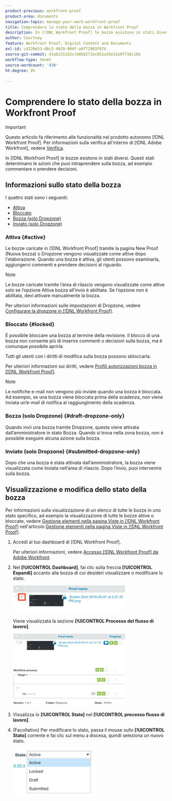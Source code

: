 ```yaml
---
product-previous: workfront-proof
product-area: documents
navigation-topic: manage-your-work-workfront-proof
title: Comprendere lo stato della bozza in Workfront Proof
description: In [!DNL Workfront Proof] le bozze esistono in stati diversi. Questi stati determinano le azioni che puoi intraprendere sulla bozza, ad esempio commentare o prendere decisioni.
author: Courtney
feature: Workfront Proof, Digital Content and Documents
exl-id: cd120e53-d6c2-4929-904f-a9f72903f074
source-git-commit: 41ab1312d2ccb8b8271bc851a35e31e9ff18c16b
workflow-type: tm+mt
source-wordcount: '430'
ht-degree: 0%

---
```


# Comprendere lo stato della bozza in Workfront Proof

>[!IMPORTANT]
>
>Questo articolo fa riferimento alle funzionalità nel prodotto autonomo [!DNL Workfront Proof]. Per informazioni sulla verifica all&#39;interno di [!DNL Adobe Workfront], vedere [Verifica](../../../review-and-approve-work/proofing/proofing.md).

In [!DNL Workfront Proof] le bozze esistono in stati diversi. Questi stati determinano le azioni che puoi intraprendere sulla bozza, ad esempio commentare o prendere decisioni.

## Informazioni sullo stato della bozza

I quattro stati sono i seguenti:

* [Attiva](#active)
* [Bloccato](#locked)
* [Bozza (solo Dropzone)](#draft-dropzone-only)
* [Inviato (solo Dropzone)](#submitted-dropzone-only)

### Attiva {#active}

Le bozze caricate in [!DNL Workfront Proof] tramite la pagina New Proof (Nuova bozza) o Dropzone vengono visualizzate come attive dopo l&#39;elaborazione. Quando una bozza è attiva, gli utenti possono esaminarla, aggiungervi commenti e prendere decisioni al riguardo.

>[!NOTE]
>
>Le bozze caricate tramite l’area di rilascio vengono visualizzate come attive solo se l’opzione Attiva bozza all’invio è abilitata. Se l’opzione non è abilitata, devi attivare manualmente la bozza.

Per ulteriori informazioni sulle impostazioni di Dropzone, vedere [Configurare la dropzone in [!DNL Workfront Proof]](../../../workfront-proof/wp-acct-admin/account-settings/configure-dropzone-in-wp.md).

### Bloccato {#locked}

È possibile bloccare una bozza al termine della revisione. Il blocco di una bozza non consente più di inserire commenti o decisioni sulla bozza, ma è comunque possibile aprirla.

Tutti gli utenti con i diritti di modifica sulla bozza possono sbloccarla.

Per ulteriori informazioni sui diritti, vedere [Profili autorizzazioni bozza in [!DNL Workfront Proof]](../../../workfront-proof/wp-acct-admin/account-settings/proof-perm-profiles-in-wp.md).

>[!NOTE]
>
>Le notifiche e-mail non vengono più inviate quando una bozza è bloccata. Ad esempio, se una bozza viene bloccata prima della scadenza, non viene inviata un’e-mail di notifica al raggiungimento della scadenza.

### Bozza (solo Dropzone) {#draft-dropzone-only}

Quando invii una bozza tramite Dropzone, questa viene attivata dall’amministratore in stato Bozza. Quando si trova nella zona bozza, non è possibile eseguire alcuna azione sulla bozza.

### Inviato (solo Dropzone) {#submitted-dropzone-only}

Dopo che una bozza è stata attivata dall’amministratore, la bozza viene visualizzata come Inviata nell’area di rilascio. Dopo l’invio, puoi intervenire sulla bozza.

## Visualizzazione e modifica dello stato della bozza

Per informazioni sulla visualizzazione di un elenco di tutte le bozze in uno stato specifico, ad esempio la visualizzazione di tutte le bozze attive o bloccate, vedere [Gestione elementi nella pagina Viste in [!DNL Workfront Proof]](../../../workfront-proof/wp-work-proofsfiles/manage-your-work/manage-items-on-views-page.md) nell&#39;articolo [Gestione elementi nella pagina Viste in [!DNL Workfront Proof]](../../../workfront-proof/wp-work-proofsfiles/manage-your-work/manage-items-on-views-page.md).

1. Accedi al tuo dashboard di [!DNL Workfront Proof].

   Per ulteriori informazioni, vedere [Accesso [!DNL Workfront Proof] da Adobe Workfront](../../../review-and-approve-work/proofing/managing-proofs-within-workfront/access-wf-proof-in-workfront.md).

1. Nel **[!UICONTROL Dashboard]**, fai clic sulla freccia **[!UICONTROL Espandi]** accanto alla bozza di cui desideri visualizzare o modificare lo stato.

   ![](assets/screen-shot-2018-05-02-at-11.31.29-am-350x85.png)

   Viene visualizzata la sezione **[!UICONTROL Processo del flusso di lavoro]**.

   ![](assets/screen-shot-2018-05-02-at-11.33.20-am-350x226.png)

1. Visualizza lo **[!UICONTROL Stato]** nel **[!UICONTROL processo flusso di lavoro]**.

1. (Facoltativo) Per modificare lo stato, passa il mouse sullo **[!UICONTROL Stato]** corrente e fai clic sul menu a discesa, quindi seleziona un nuovo stato.

   ![](assets/screen-shot-2018-05-02-at-11.35.30-am.png)
